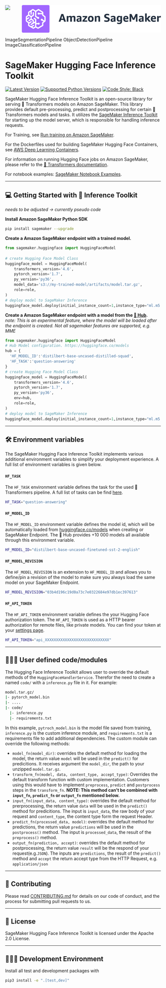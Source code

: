 <div style="display:flex; text-align:center;">
<img src="https://huggingface.co/front/assets/huggingface_logo.svg" width="100"/> 
<img src="https://github.com/aws/sagemaker-inference-toolkit/raw/master/branding/icon/sagemaker-banner.png" width="450"/>
</div>


ImageSegmentationPipeline
ObjectDetectionPipeline
ImageClassificationPipeline


# SageMaker Hugging Face Inference Toolkit 

[![Latest Version](https://img.shields.io/pypi/v/sagemaker_huggingface_inference_toolkit.svg)](https://pypi.python.org/pypi/sagemaker_huggingface_inference_toolkit) [![Supported Python Versions](https://img.shields.io/pypi/pyversions/sagemaker_huggingface_inference_toolkit.svg)](https://pypi.python.org/pypi/sagemaker_huggingface_inference_toolkit) [![Code Style: Black](https://img.shields.io/badge/code_style-black-000000.svg)](https://github.com/python/black)


SageMaker Hugging Face Inference Toolkit is an open-source library for serving 🤗 Transformers models on Amazon SageMaker. This library provides default pre-processing, predict and postprocessing for certain 🤗 Transformers models and tasks. It utilizes the [SageMaker Inference Toolkit](https://github.com/aws/sagemaker-inference-toolkit) for starting up the model server, which is responsible for handling inference requests.

For Training, see [Run training on Amazon SageMaker](https://huggingface.co/docs/sagemaker/train).

For the Dockerfiles used for building SageMaker Hugging Face Containers, see [AWS Deep Learning Containers](https://github.com/aws/deep-learning-containers/tree/master/huggingface).

For information on running Hugging Face jobs on Amazon SageMaker, please refer to the [🤗 Transformers documentation](https://huggingface.co/docs/sagemaker).

For notebook examples: [SageMaker Notebook Examples](https://github.com/huggingface/notebooks/tree/master/sagemaker).

---
## 💻  Getting Started with 🤗 Inference Toolkit

_needs to be adjusted -> currently pseudo code_

**Install Amazon SageMaker Python SDK**

```bash
pip install sagemaker --upgrade
```

**Create a Amazon SageMaker endpoint with a trained model.**

```python
from sagemaker.huggingface import HuggingFaceModel

# create Hugging Face Model Class
huggingface_model = HuggingFaceModel(
    transformers_version='4.6',
    pytorch_version='1.7',
    py_version='py36',
    model_data='s3://my-trained-model/artifacts/model.tar.gz',
    role=role,
)
# deploy model to SageMaker Inference
huggingface_model.deploy(initial_instance_count=1,instance_type="ml.m5.xlarge")
```


**Create a Amazon SageMaker endpoint with a model from the [🤗 Hub](https://huggingface.co/models).**  
_note: This is an experimental feature, where the model will be loaded after the endpoint is created. Not all sagemaker features are supported, e.g. MME_
```python
from sagemaker.huggingface import HuggingFaceModel
# Hub Model configuration. https://huggingface.co/models
hub = {
  'HF_MODEL_ID':'distilbert-base-uncased-distilled-squad',
  'HF_TASK':'question-answering'
}
# create Hugging Face Model Class
huggingface_model = HuggingFaceModel(
    transformers_version='4.6',
    pytorch_version='1.7',
    py_version='py36',
    env=hub,
    role=role,
)
# deploy model to SageMaker Inference
huggingface_model.deploy(initial_instance_count=1,instance_type="ml.m5.xlarge")
```

---

## 🛠️ Environment variables

The SageMaker Hugging Face Inference Toolkit implements various additional environment variables to simplify your deployment experience. A full list of environment variables is given below.

#### `HF_TASK`

The `HF_TASK` environment variable defines the task for the used 🤗 Transformers pipeline. A full list of tasks can be find [here](https://huggingface.co/transformers/main_classes/pipelines.html).

```bash
HF_TASK="question-answering"
```

#### `HF_MODEL_ID`

The `HF_MODEL_ID` environment variable defines the model id, which will be automatically loaded from [huggingface.co/models](https://huggingface.co/models) when creating or SageMaker Endpoint. The 🤗 Hub provides +10 000 models all available through this environment variable.

```bash
HF_MODEL_ID="distilbert-base-uncased-finetuned-sst-2-english"
```

#### `HF_MODEL_REVISION`

The `HF_MODEL_REVISION` is an extension to `HF_MODEL_ID` and allows you to define/pin a revision of the model to make sure you always load the same model on your SageMaker Endpoint.

```bash
HF_MODEL_REVISION="03b4d196c19d0a73c7e0322684e97db1ec397613"
```

#### `HF_API_TOKEN`

The `HF_API_TOKEN` environment variable defines the your Hugging Face authorization token. The `HF_API_TOKEN` is used as a HTTP bearer authorization for remote files, like private models. You can find your token at your [settings page](https://huggingface.co/settings/token).

```bash
HF_API_TOKEN="api_XXXXXXXXXXXXXXXXXXXXXXXXXXXXX"
```

---

## 🧑🏻‍💻 User defined code/modules

The Hugging Face Inference Toolkit allows user to override the default methods of the `HuggingFaceHandlerService`. Therefor the need to create a named `code/` with a `inference.py` file in it. 
For example:  
```bash
model.tar.gz/
|- pytorch_model.bin
|- ....
|- code/
  |- inference.py
  |- requirements.txt 
```
In this example, `pytroch_model.bin` is the model file saved from training, `inference.py` is the custom inference module, and `requirements.txt` is a requirements file to add additional dependencies.
The custom module can override the following methods:  

* `model_fn(model_dir)`: overrides the default method for loading the model, the return value `model` will be used in the `predict()` for predicitions. It receives argument the `model_dir`, the path to your unzipped `model.tar.gz`.
* `transform_fn(model, data, content_type, accept_type)`: Overrides the default transform function with custom implementation. Customers using this would have to implement `preprocess`, `predict` and `postprocess` steps in the `transform_fn`. **NOTE: This method can't be combined with `input_fn`, `predict_fn` or `output_fn` mentioned below.** 
* `input_fn(input_data, content_type)`: overrides the default method for prerprocessing, the return value `data` will be used in the `predict()` method for predicitions. The input is `input_data`, the raw body of your request and `content_type`, the content type form the request Header.
* `predict_fn(processed_data, model)`: overrides the default method for predictions, the return value `predictions` will be used in the `postprocess()` method. The input is `processed_data`, the result of the `preprocess()` method.
* `output_fn(prediction, accept)`: overrides the default method for postprocessing, the return value `result` will be the respond of your request(e.g.`JSON`). The inputs are `predictions`, the result of the `predict()` method and `accept` the return accept type from the HTTP Request, e.g. `application/json`




---
## 🤝 Contributing

Please read [CONTRIBUTING.md](https://github.com/aws/sagemaker-huggingface-inference-toolkit/blob/main/CONTRIBUTING.md)
for details on our code of conduct, and the process for submitting pull
requests to us.

---
## 📜  License

SageMaker Hugging Face Inference Toolkit is licensed under the Apache 2.0 License.

---

## 🧑🏻‍💻 Development Environment

Install all test and development packages with 

```bash
pip3 install -e ".[test,dev]"
```